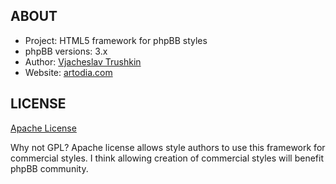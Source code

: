 ## ABOUT

* Project: HTML5 framework for phpBB styles
* phpBB versions: 3.x
* Author: [Vjacheslav Trushkin](http://www.phpbb.com/community/memberlist.php?mode=viewprofile&u=5926)
* Website: [artodia.com](http://www.artodia.com/)

## LICENSE

[Apache License](http://www.apache.org/licenses/LICENSE-2.0)

Why not GPL? Apache license allows style authors to use this framework for commercial styles. I think allowing creation of commercial styles will benefit phpBB community.